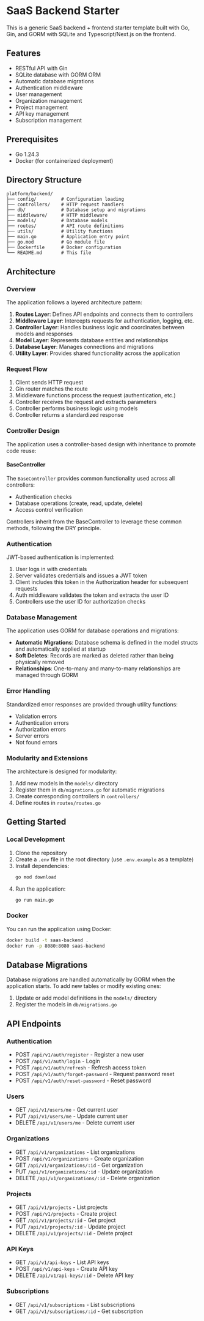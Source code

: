 # SaaS Backend Starter

This is a generic SaaS backend + frontend starter template built with Go, Gin, and GORM with SQLite and Typescript/Next.js on the frontend.

## Features

- RESTful API with Gin
- SQLite database with GORM ORM
- Automatic database migrations
- Authentication middleware
- User management
- Organization management
- Project management
- API key management
- Subscription management

## Prerequisites

- Go 1.24.3
- Docker (for containerized deployment)

## Directory Structure

```
platform/backend/
├── config/         # Configuration loading
├── controllers/    # HTTP request handlers
├── db/             # Database setup and migrations
├── middleware/     # HTTP middleware
├── models/         # Database models
├── routes/         # API route definitions
├── utils/          # Utility functions
├── main.go         # Application entry point
├── go.mod          # Go module file
├── Dockerfile      # Docker configuration
└── README.md       # This file
```

## Architecture

### Overview

The application follows a layered architecture pattern:

1. **Routes Layer**: Defines API endpoints and connects them to controllers
2. **Middleware Layer**: Intercepts requests for authentication, logging, etc.
3. **Controller Layer**: Handles business logic and coordinates between models and responses
4. **Model Layer**: Represents database entities and relationships
5. **Database Layer**: Manages connections and migrations
6. **Utility Layer**: Provides shared functionality across the application

### Request Flow

1. Client sends HTTP request
2. Gin router matches the route
3. Middleware functions process the request (authentication, etc.)
4. Controller receives the request and extracts parameters
5. Controller performs business logic using models
6. Controller returns a standardized response

### Controller Design

The application uses a controller-based design with inheritance to promote code reuse:

#### BaseController

The `BaseController` provides common functionality used across all controllers:

- Authentication checks
- Database operations (create, read, update, delete)
- Access control verification

Controllers inherit from the BaseController to leverage these common methods, following the DRY principle.

### Authentication

JWT-based authentication is implemented:

1. User logs in with credentials
2. Server validates credentials and issues a JWT token
3. Client includes this token in the Authorization header for subsequent requests
4. Auth middleware validates the token and extracts the user ID
5. Controllers use the user ID for authorization checks

### Database Management

The application uses GORM for database operations and migrations:

- **Automatic Migrations**: Database schema is defined in the model structs and automatically applied at startup
- **Soft Deletes**: Records are marked as deleted rather than being physically removed
- **Relationships**: One-to-many and many-to-many relationships are managed through GORM

### Error Handling

Standardized error responses are provided through utility functions:

- Validation errors
- Authentication errors
- Authorization errors
- Server errors
- Not found errors

### Modularity and Extensions

The architecture is designed for modularity:

1. Add new models in the `models/` directory
2. Register them in `db/migrations.go` for automatic migrations
3. Create corresponding controllers in `controllers/`
4. Define routes in `routes/routes.go`

## Getting Started

### Local Development

1. Clone the repository
2. Create a `.env` file in the root directory (use `.env.example` as a template)
3. Install dependencies:
   ```bash
   go mod download
   ```
4. Run the application:
   ```bash
   go run main.go
   ```

### Docker

You can run the application using Docker:

```bash
docker build -t saas-backend .
docker run -p 8080:8080 saas-backend
```

## Database Migrations

Database migrations are handled automatically by GORM when the application starts. To add new tables or modify existing ones:

1. Update or add model definitions in the `models/` directory
2. Register the models in `db/migrations.go`

## API Endpoints

### Authentication

- POST `/api/v1/auth/register` - Register a new user
- POST `/api/v1/auth/login` - Login
- POST `/api/v1/auth/refresh` - Refresh access token
- POST `/api/v1/auth/forgot-password` - Request password reset
- POST `/api/v1/auth/reset-password` - Reset password

### Users

- GET `/api/v1/users/me` - Get current user
- PUT `/api/v1/users/me` - Update current user
- DELETE `/api/v1/users/me` - Delete current user

### Organizations

- GET `/api/v1/organizations` - List organizations
- POST `/api/v1/organizations` - Create organization
- GET `/api/v1/organizations/:id` - Get organization
- PUT `/api/v1/organizations/:id` - Update organization
- DELETE `/api/v1/organizations/:id` - Delete organization

### Projects

- GET `/api/v1/projects` - List projects
- POST `/api/v1/projects` - Create project
- GET `/api/v1/projects/:id` - Get project
- PUT `/api/v1/projects/:id` - Update project
- DELETE `/api/v1/projects/:id` - Delete project

### API Keys

- GET `/api/v1/api-keys` - List API keys
- POST `/api/v1/api-keys` - Create API key
- DELETE `/api/v1/api-keys/:id` - Delete API key

### Subscriptions

- GET `/api/v1/subscriptions` - List subscriptions
- GET `/api/v1/subscriptions/:id` - Get subscription 
